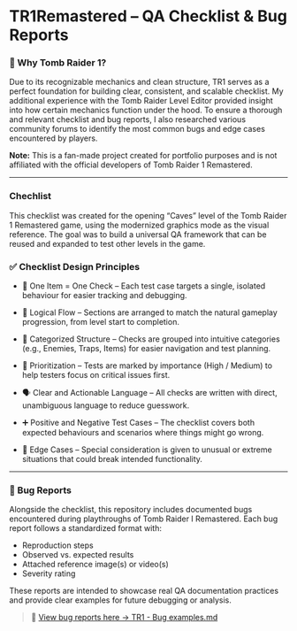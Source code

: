 # TR1Remastered – QA Checklist & Bug Reports


### 🧠 Why Tomb Raider 1?
Due to its recognizable mechanics and clean structure, TR1 serves as a perfect foundation for building clear, consistent, and scalable checklist. 
My additional experience with the Tomb Raider Level Editor provided insight into how certain mechanics function under the hood.
To ensure a thorough and relevant checklist and bug reports, I also researched various community forums to identify the most common bugs and edge cases encountered by players.


**Note:** This is a fan-made project created for portfolio purposes and is not affiliated with the official developers of Tomb Raider 1 Remastered.

---

### Chechlist

This checklist was created for the opening “Caves” level of the Tomb Raider 1 Remastered game, using the modernized graphics mode as the visual reference. 
The goal was to build a universal QA framework that can be reused and expanded to test other levels in the game.

### ✅ Checklist Design Principles

* 🎯 One Item = One Check – Each test case targets a single, isolated behaviour for easier tracking and debugging.


* 🔄 Logical Flow – Sections are arranged to match the natural gameplay progression, from level start to completion.


* 📂 Categorized Structure – Checks are grouped into intuitive categories (e.g., Enemies, Traps, Items) for easier navigation and test planning.


* 🚦 Prioritization – Tests are marked by importance (High / Medium) to help testers focus on critical issues first.


* 🗣️ Clear and Actionable Language – All checks are written with direct, unambiguous language to reduce guesswork.


* ➕ Positive and Negative Test Cases – The checklist covers both expected behaviours and scenarios where things might go wrong.


* 🧪 Edge Cases – Special consideration is given to unusual or extreme situations that could break intended functionality.

---

### 🐞 Bug Reports

Alongside the checklist, this repository includes documented bugs encountered during playthroughs of Tomb Raider I Remastered. Each bug report follows a standardized format with:

- Reproduction steps
- Observed vs. expected results
- Attached reference image(s) or video(s)
- Severity rating

These reports are intended to showcase real QA documentation practices and provide clear examples for future debugging or analysis.

> 📄 [View bug reports here → TR1 - Bug examples.md](./TR1%20-%20Bug%20examples.md)

